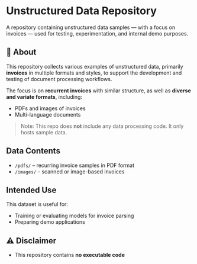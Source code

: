 # Unstructured Data Repository

A repository containing unstructured data samples — with a focus on invoices — used for testing, experimentation, and internal demo purposes.

## 📌 About

This repository collects various examples of unstructured data, primarily **invoices** in multiple formats and styles, to support the development and testing of document processing workflows.

The focus is on **recurrent invoices** with similar structure, as well as **diverse and variate formats**, including:
- PDFs and images of invoices
- Multi-language documents

> Note: This repo does **not** include any data processing code. It only hosts sample data.

## Data Contents

- `/pdfs/` – recurring invoice samples in PDF format  
- `/images/` – scanned or image-based invoices  

## Intended Use

This dataset is useful for:
- Training or evaluating models for invoice parsing
- Preparing demo applications

## ⚠️ Disclaimer

- This repository contains **no executable code**
